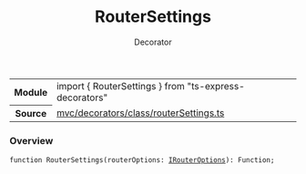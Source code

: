<header class="symbol-info-header">    <h1 id="routersettings">RouterSettings</h1>    <label class="symbol-info-type-label decorator">Decorator</label>      </header>
<section class="symbol-info">      <table class="is-full-width">        <tbody>        <tr>          <th>Module</th>          <td>            <div class="lang-typescript">                <span class="token keyword">import</span> { RouterSettings }                 <span class="token keyword">from</span>                 <span class="token string">"ts-express-decorators"</span>                            </div>          </td>        </tr>        <tr>          <th>Source</th>          <td>            <a href="https://romakita.github.io/ts-express-decorators/#//blob/v3.0.0/src/mvc/decorators/class/routerSettings.ts#L0-L0">                mvc/decorators/class/routerSettings.ts            </a>        </td>        </tr>                </tbody>      </table>    </section>

### Overview

<pre><code class="typescript-lang">function <span class="token function">RouterSettings</span><span class="token punctuation">(</span>routerOptions<span class="token punctuation">:</span> <a href="#api/common/irouteroptions"><span class="token">IRouterOptions</span></a><span class="token punctuation">)</span><span class="token punctuation">:</span> Function<span class="token punctuation">;</span></code></pre>
